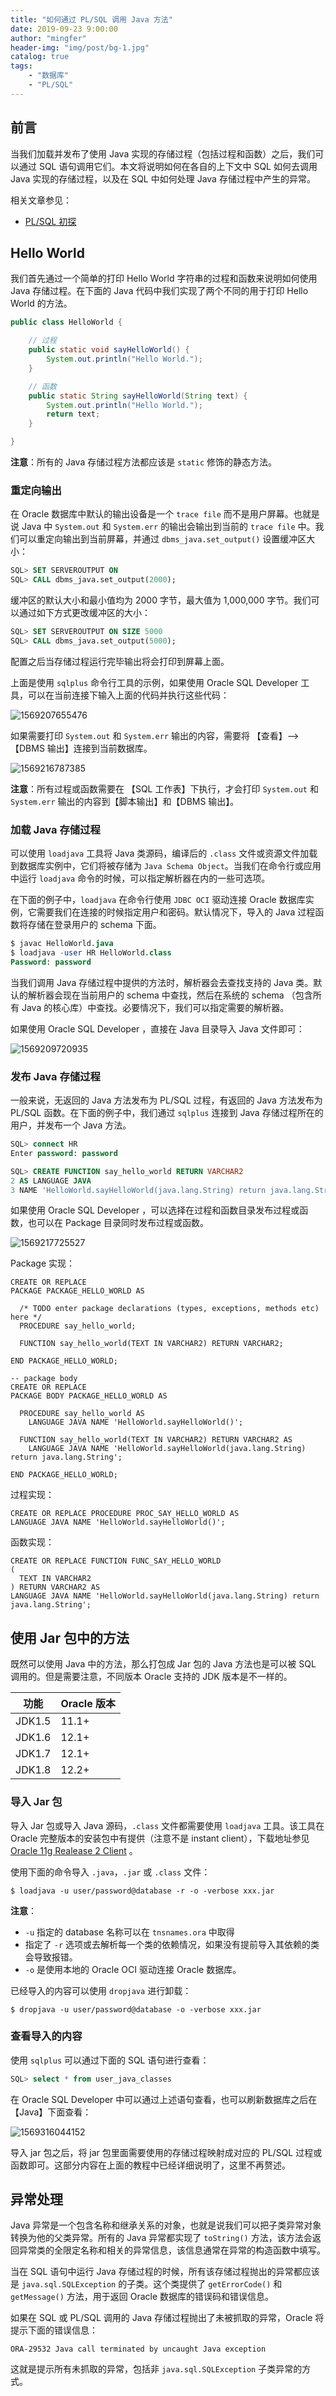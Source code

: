 ```yaml
---
title: "如何通过 PL/SQL 调用 Java 方法"
date: 2019-09-23 9:00:00
author: "mingfer"
header-img: "img/post/bg-1.jpg"
catalog: true
tags: 
    - "数据库"
    - "PL/SQL"
---
```


## 前言

当我们加载并发布了使用 Java 实现的存储过程（包括过程和函数）之后，我们可以通过 SQL 语句调用它们。本文将说明如何在各自的上下文中 SQL 如何去调用 Java 实现的存储过程，以及在 SQL 中如何处理 Java 存储过程中产生的异常。

相关文章参见：

- [PL/SQL 初探](http://www.mingfer.cn/2019/09/19/PLSQL/)

## Hello World

我们首先通过一个简单的打印 Hello World 字符串的过程和函数来说明如何使用 Java 存储过程。在下面的 Java 代码中我们实现了两个不同的用于打印 Hello World 的方法。

```java
public class HelloWorld {

    // 过程
    public static void sayHelloWorld() {
        System.out.println("Hello World.");
    }

    // 函数
    public static String sayHelloWorld(String text) {
        System.out.println("Hello World.");
        return text;
    }

}
```

**注意**：所有的 Java 存储过程方法都应该是 `static` 修饰的静态方法。

### 重定向输出

在 Oracle 数据库中默认的输出设备是一个 `trace file` 而不是用户屏幕。也就是说 Java 中 `System.out` 和 `System.err` 的输出会输出到当前的 `trace file` 中。我们可以重定向输出到当前屏幕，并通过 `dbms_java.set_output()` 设置缓冲区大小：

```sql
SQL> SET SERVEROUTPUT ON
SQL> CALL dbms_java.set_output(2000);
```

缓冲区的默认大小和最小值均为 2000 字节，最大值为 1,000,000 字节。我们可以通过如下方式更改缓冲区的大小：

```sql
SQL> SET SERVEROUTPUT ON SIZE 5000
SQL> CALL dbms_java.set_output(5000);
```

配置之后当存储过程运行完毕输出将会打印到屏幕上面。

上面是使用 `sqlplus` 命令行工具的示例，如果使用 Oracle SQL Developer 工具，可以在当前连接下输入上面的代码并执行这些代码：

![1569207655476](/img/post/1569207655476.png)

如果需要打印 `System.out` 和 `System.err` 输出的内容，需要将 【查看】--> 【DBMS 输出】连接到当前数据库。

![1569216787385](/img/post/1569216787385.png)

**注意**：所有过程或函数需要在 【SQL 工作表】下执行，才会打印 `System.out` 和 `System.err` 输出的内容到【脚本输出】和【DBMS 输出】。

### 加载 Java 存储过程

可以使用 `loadjava` 工具将 Java 类源码，编译后的 `.class` 文件或资源文件加载到数据库实例中，它们将被存储为 `Java Schema Object`。当我们在命令行或应用中运行 `loadjava` 命令的时候，可以指定解析器在内的一些可选项。

在下面的例子中，`loadjava` 在命令行使用 `JDBC OCI` 驱动连接 Oracle 数据库实例，它需要我们在连接的时候指定用户和密码。默认情况下，导入的 Java 过程函数将存储在登录用户的 schema 下面。

```sql
$ javac HelloWorld.java
$ loadjava -user HR HelloWorld.class
Password: password
```

当我们调用 Java 存储过程中提供的方法时，解析器会去查找支持的 Java 类。默认的解析器会现在当前用户的 schema 中查找，然后在系统的 schema （包含所有 Java 的核心库）中查找。必要情况下，我们可以指定需要的解析器。

如果使用 Oracle SQL Developer ，直接在 Java 目录导入 Java 文件即可：

![1569209720935](/img/post/1569209720935.png)

### 发布 Java 存储过程

一般来说，无返回的 Java 方法发布为 PL/SQL 过程，有返回的 Java 方法发布为 PL/SQL 函数。在下面的例子中，我们通过 `sqlplus` 连接到 Java 存储过程所在的用户，并发布一个 Java 方法。

```sql
SQL> connect HR
Enter password: password

SQL> CREATE FUNCTION say_hello_world RETURN VARCHAR2
2 AS LANGUAGE JAVA
3 NAME 'HelloWorld.sayHelloWorld(java.lang.String) return java.lang.String';
```

如果使用 Oracle SQL Developer ，可以选择在过程和函数目录发布过程或函数，也可以在 Package 目录同时发布过程或函数。

![1569217725527](/img/post/1569217725527.png)

Package 实现：

```plsql
CREATE OR REPLACE 
PACKAGE PACKAGE_HELLO_WORLD AS 

  /* TODO enter package declarations (types, exceptions, methods etc) here */ 
  PROCEDURE say_hello_world;
  
  FUNCTION say_hello_world(TEXT IN VARCHAR2) RETURN VARCHAR2;
  
END PACKAGE_HELLO_WORLD;

-- package body
CREATE OR REPLACE
PACKAGE BODY PACKAGE_HELLO_WORLD AS

  PROCEDURE say_hello_world AS
    LANGUAGE JAVA NAME 'HelloWorld.sayHelloWorld()';

  FUNCTION say_hello_world(TEXT IN VARCHAR2) RETURN VARCHAR2 AS
    LANGUAGE JAVA NAME 'HelloWorld.sayHelloWorld(java.lang.String) return java.lang.String';

END PACKAGE_HELLO_WORLD;
```

过程实现：

```plsql
CREATE OR REPLACE PROCEDURE PROC_SAY_HELLO_WORLD AS 
LANGUAGE JAVA NAME 'HelloWorld.sayHelloWorld()';
```

函数实现：

```plsql
CREATE OR REPLACE FUNCTION FUNC_SAY_HELLO_WORLD 
(
  TEXT IN VARCHAR2 
) RETURN VARCHAR2 AS 
LANGUAGE JAVA NAME 'HelloWorld.sayHelloWorld(java.lang.String) return java.lang.String';
```

## 使用 Jar 包中的方法

既然可以使用 Java 中的方法，那么打包成 Jar 包的 Java 方法也是可以被 SQL 调用的。但是需要注意，不同版本 Oracle 支持的 JDK 版本是不一样的。

| 功能   | Oracle 版本 |
| ------ | ----------- |
| JDK1.5 | 11.1+       |
| JDK1.6 | 12.1+       |
| JDK1.7 | 12.1+       |
| JDK1.8 | 12.2+       |

### 导入 Jar 包

导入 Jar 包或导入 Java 源码，`.class` 文件都需要使用 `loadjava` 工具。该工具在 Oracle 完整版本的安装包中有提供（注意不是 instant client），下载地址参见 [Oracle 11g Realease 2 Client](http://www.oracle.com/technetwork/database/enterprise-edition/downloads/112010-win64soft-094461.html) 。

使用下面的命令导入 `.java`，`.jar` 或 `.class` 文件：

```shell
$ loadjava -u user/password@database -r -o -verbose xxx.jar
```

**注意**：

- `-u` 指定的 database 名称可以在 `tnsnames.ora` 中取得
- 指定了 `-r` 选项或去解析每一个类的依赖情况，如果没有提前导入其依赖的类会导致报错。
- `-o` 是使用本地的 Oracle OCI 驱动连接 Oracle 数据库。

已经导入的内容可以使用 `dropjava` 进行卸载：

```shell
$ dropjava -u user/password@database -o -verbose xxx.jar
```

### 查看导入的内容

使用 `sqlplus` 可以通过下面的 SQL 语句进行查看：

```sql
SQL> select * from user_java_classes
```

在 Oracle SQL Developer 中可以通过上述语句查看，也可以刷新数据库之后在 【Java】下面查看：

![1569316044152](/img/post/1569316044152.png)

导入 jar 包之后，将 jar 包里面需要使用的存储过程映射成对应的 PL/SQL 过程或函数即可。这部分内容在上面的教程中已经详细说明了，这里不再赘述。

## 异常处理

Java 异常是一个包含名称和继承关系的对象，也就是说我们可以把子类异常对象转换为他的父类异常。所有的 Java 异常都实现了 `toString()` 方法，该方法会返回异常类的全限定名称和相关的异常信息，该信息通常在异常的构造函数中填写。

当在 SQL 语句中运行 Java 存储过程的时候，所有该存储过程抛出的异常都应该是 `java.sql.SQLException` 的子类。这个类提供了 `getErrorCode()` 和 `getMessage()` 方法，用于返回 Oracle 数据库的错误码和错误信息。

如果在 SQL 或 PL/SQL 调用的 Java 存储过程抛出了未被抓取的异常，Oracle 将提示下面的错误信息：

```
ORA-29532 Java call terminated by uncaught Java exception
```

这就是提示所有未抓取的异常，包括非 `java.sql.SQLException` 子类异常的方式。


